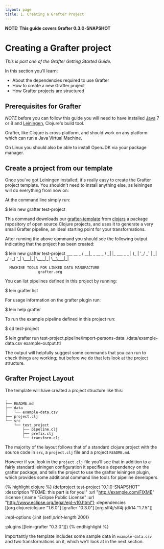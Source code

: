 ```yaml
---
layout: page
title: 1. Creating a Grafter Project
---
```


**NOTE: This guide covers Grafter 0.3.0-SNAPSHOT**

# Creating a Grafter project

*This is part one of the Grafter Getting Started Guide.*

In this section you'll learn:

- About the dependencies required to use Grafter
- How to create a new Grafter project
- How Grafter projects are structured

## Prerequisites for Grafter

_NOTE_ before you can follow this guide you will need to have
installed
[Java](http://www.oracle.com/technetwork/java/javase/downloads/index.html)
7 or 8 and [Leiningen](http://leiningen.org/), Clojure's build tool.

Grafter, like Clojure is cross platform, and should work on any
platform which can run a Java Virtual Machine.

On Linux you should also be able to install OpenJDK via your package
manager.

## Create a project from our template

Once you've got Leiningen installed, it's really easy to create the
Grafter project template.  You shouldn't need to install anything
else, as leiningen will do everything from now on:

At the command line simply run:

<div class="terminal-wrapper">
  <div class="terminal-inner">$ lein new grafter test-project</div>
</div>

This command downloads our
[grafter-template](https://github.com/Swirrl/grafter-template) from
[clojars](http://clojars.org/) a package repository of open source
Clojure projects, and uses it to generate a very small Grafter
pipeline, an ideal starting point for your transformations.

After running the above command you should see the following output
indicating that the project has been created:

<div class="terminal-wrapper">
  <div class="terminal-inner">$ lein new grafter test-project
            ___           __ _
           / __|_ _ __ _ / _| |_ ___ _ _
          | (_ | '_/ _` |  _|  _/ -_) '_|
           \___|_| \__,_|_|  \__\___|_|

      MACHINE TOOLS FOR LINKED DATA MANUFACTURE
                   grafter.org

You can list pipelines defined in this project by running:

  $ lein grafter list

For usage information on the grafter plugin run:

  $ lein help grafter

To run the example pipeline defined in this project run:

  $ cd test-project

  $ lein grafter run test-project.pipeline/import-persons-data ./data/example-data.csv example-output.ttl
</div>
</div>

The output will helpfully suggest some commands that you can run to
check things are working; but before we do that lets look at the
project structure.

## Grafter Project Layout

The template will have created a project structure like this:

    .
    ├── README.md
    ├── data
    │   └── example-data.csv
    ├── project.clj
    └── src
        └── test_project
            ├── pipeline.clj
            ├── prefix.clj
            └── transform.clj


The majority of the layout follows that of a standard clojure project
with the source code in `src`, a `project.clj` file and a project
`README.md`.

However if you look in the `project.clj` file you'll see that in
addition to a fairly standard leiningen configuration it specifies a
dependency on the grafter package, and tells the project to use the
grafter leiningen plugin, which provides some additional command line
tools for pipeline developers.

{% highlight clojure %}
(defproject test-project "0.1.0-SNAPSHOT"
  :description "FIXME: this part is for you!"
  :url "http://example.com/FIXME"
  :license {:name "Eclipse Public License"
            :url "http://www.eclipse.org/legal/epl-v10.html"}
  :dependencies [[org.clojure/clojure "1.6.0"]
                 [grafter "0.3.0"]
                 [org.slf4j/slf4j-jdk14 "1.7.5"]]

  :repl-options {:init (set! *print-length* 200)}

  :plugins [[lein-grafter "0.3.0"]])
  {% endhighlight %}

Importantly the template includes some sample data in
`example-data.csv` and two transformations on it, which we'll look at
in the next section.
